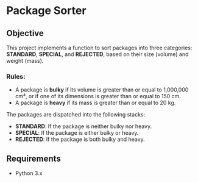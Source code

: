 # Package Sorter

## Objective

This project implements a function to sort packages into three categories: **STANDARD**, **SPECIAL**, and **REJECTED**, based on their size (volume) and weight (mass). 

### Rules:

- A package is **bulky** if its volume is greater than or equal to 1,000,000 cm³, or if one of its dimensions is greater than or equal to 150 cm.
- A package is **heavy** if its mass is greater than or equal to 20 kg.

The packages are dispatched into the following stacks:
- **STANDARD**: If the package is neither bulky nor heavy.
- **SPECIAL**: If the package is either bulky or heavy.
- **REJECTED**: If the package is both bulky and heavy.

## Requirements
- Python 3.x

